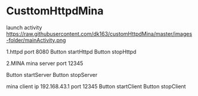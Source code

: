 # CusttomHttpdMina

launch activity 
https://raw.githubusercontent.com/dk163/customHttpdMina/master/images-folder/mainActivity.png

1.httpd port 8080 Button startHttpd Button stopHttpd

2.MINA 
mina server port 12345

Button startServer 
Button stopServer

mina client ip 192.168.43.1 port 12345 
Button startClient 
Button stopClient
